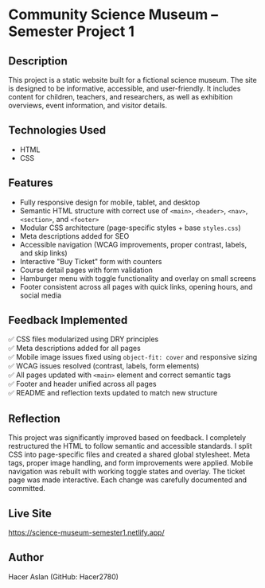 # Community Science Museum – Semester Project 1

## Description
This project is a static website built for a fictional science museum. The site is designed to be informative, accessible, and user-friendly. It includes content for children, teachers, and researchers, as well as exhibition overviews, event information, and visitor details.

## Technologies Used
- HTML
- CSS

## Features
- Fully responsive design for mobile, tablet, and desktop
- Semantic HTML structure with correct use of `<main>`, `<header>`, `<nav>`, `<section>`, and `<footer>`
- Modular CSS architecture (page-specific styles + base `styles.css`)
- Meta descriptions added for SEO
- Accessible navigation (WCAG improvements, proper contrast, labels, and skip links)
- Interactive "Buy Ticket" form with counters
- Course detail pages with form validation
- Hamburger menu with toggle functionality and overlay on small screens
- Footer consistent across all pages with quick links, opening hours, and social media


## Feedback Implemented
✅ CSS files modularized using DRY principles  
✅ Meta descriptions added for all pages  
✅ Mobile image issues fixed using `object-fit: cover` and responsive sizing  
✅ WCAG issues resolved (contrast, labels, form elements)  
✅ All pages updated with `<main>` element and correct semantic tags  
✅ Footer and header unified across all pages  
✅ README and reflection texts updated to match new structure  

## Reflection
This project was significantly improved based on feedback. I completely restructured the HTML to follow semantic and accessible standards. I split CSS into page-specific files and created a shared global stylesheet. Meta tags, proper image handling, and form improvements were applied. Mobile navigation was rebuilt with working toggle states and overlay. The ticket page was made interactive. Each change was carefully documented and committed.


## Live Site
https://science-museum-semester1.netlify.app/

## Author
Hacer Aslan (GitHub: Hacer2780)

